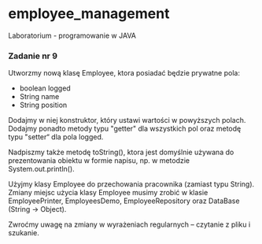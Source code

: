 # employee_management
Laboratorium - programowanie w JAVA

### Zadanie nr 9

Utworzmy nową klasę Employee, ktora posiadać będzie prywatne pola:
- boolean logged
- String name
- String position

Dodajmy w niej konstruktor, który ustawi wartości w powyższych polach.
Dodajmy ponadto metody typu "getter" dla wszystkich pol oraz metodę typu "setter“ dla pola logged.

Nadpiszmy także metodę toString(), ktora jest domyślnie używana do prezentowania obiektu w formie napisu, np. w metodzie System.out.println().

Użyjmy klasy Employee do przechowania pracownika (zamiast typu String). Zmiany miejsc użycia klasy Employee musimy zrobić w klasie EmployeePrinter, EmployeesDemo, EmployeeRepository oraz DataBase (String -> Object).

Zwroćmy uwagę na zmiany w wyrażeniach regularnych – czytanie z pliku i szukanie.
